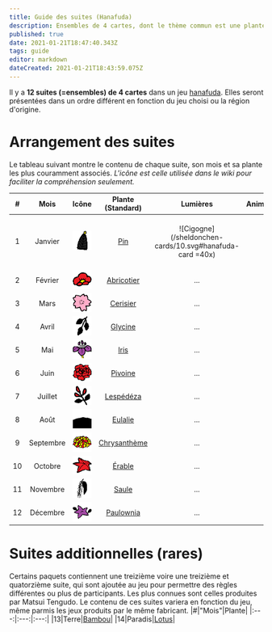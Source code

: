 ```yaml
---
title: Guide des suites (Hanafuda)
description: Ensembles de 4 cartes, dont le thème commun est une plante particulière, représentant un mois ou un nombre.
published: true
date: 2021-01-21T18:47:40.343Z
tags: guide
editor: markdown
dateCreated: 2021-01-21T18:43:59.075Z
---
```


Il y a **12 suites (=ensembles) de 4 cartes** dans un jeu [hanafuda](/en/hanafuda). Elles seront présentées dans un ordre différent en fonction du jeu choisi ou la région d'origine.  
# Arrangement des suites
Le tableau suivant montre le contenu de chaque suite, son mois et sa plante les plus couramment associés. 
*L'icône est celle utilisée dans le wiki pour faciliter la compréhension seulement.*

|#|Mois|Icône|Plante (Standard)|Lumières|Animaux/Objets|Rubans|Simples|
|:---:|:---:|:---:|:---:|:---:|:---:|:---:|:---:|
|1|Janvier|![Icon for month 1](/hanafuda/icons/monthicon_1.png)|[Pin](/en/hanafuda/suits/pine)|![Cigogne](/sheldonchen-cards/10.svg#hanafuda-card =40x)|-|![Ruban pins](/sheldonchen-cards/11.svg#hanafuda-card =40x)|![Pins](/sheldonchen-cards/12.svg#hanafuda-card =40x)![Pins2](/sheldonchen-cards/13.svg#hanafuda-card =40x)|
|2|Février|![Icon for month 2](/hanafuda/icons/monthicon_2.png)|[Abricotier](/en/hanafuda/suits/plum-blossom)|...|...|...|...|
|3|Mars|![Icon for month 3](/hanafuda/icons/monthicon_3.png)|[Cerisier](/en/hanafuda/suits/cherry-blossom)|...|...|...|...|
|4|Avril|![Icon for month 4](/hanafuda/icons/monthicon_4.png)|[Glycine](/en/hanafuda/suits/wisteria)|...|...|...|...|
|5|Mai|![Icon for month 5](/hanafuda/icons/monthicon_5.png)|[Iris](/en/hanafuda/suits/iris)|...|...|...|...|
|6|Juin|![Icon for month 6](/hanafuda/icons/monthicon_6.png)|[Pivoine](/en/hanafuda/suits/peony)|...|...|...|...|
|7|Juillet|![Icon for month 7](/hanafuda/icons/monthicon_7.png)|[Lespédéza](/en/hanafuda/suits/bush-clover)|...|...|...|...|
|8|Août|![Icon for month 8](/hanafuda/icons/monthicon_8.png)|[Eulalie](/en/hanafuda/suits/susuki-grass)|...|...|...|...|
|9|Septembre|![Icon for month 9](/hanafuda/icons/monthicon_9.png)|[Chrysanthème](/en/hanafuda/suits/chrysanthemum)|...|...|...|...|
|10|Octobre|![Icon for month 10](/hanafuda/icons/monthicon_10.png)|[Érable](/en/hanafuda/suits/maple)|...|...|...|...|
|11|Novembre|![Icon for month 11](/hanafuda/icons/monthicon_11.png)|[Saule](/en/hanafuda/suits/willow)|...|...|...|...|
|12|Décembre|![Icon for month 12](/hanafuda/icons/monthicon_12.png)|[Paulownia](/en/hanafuda/suits/paulownia)|...|...|...|...|

# Suites additionnelles (rares)
Certains paquets contiennent une treizième voire une treizième et quatorzième suite, qui sont ajoutée au jeu pour permettre des règles différentes ou plus de participants. Les plus connues sont celles produites par Matsui Tengudo. Le contenu de ces suites variera en fonction du jeu, même parmis les jeux produits par le même fabricant. 
|#|"Mois"|Plante|
|:---:|:---:|:---:|
|13|Terre|[Bambou](/en/hanafuda/suits/bamboo)|
|14|Paradis|[Lotus](/en/hanafuda/suits/lotus)|

